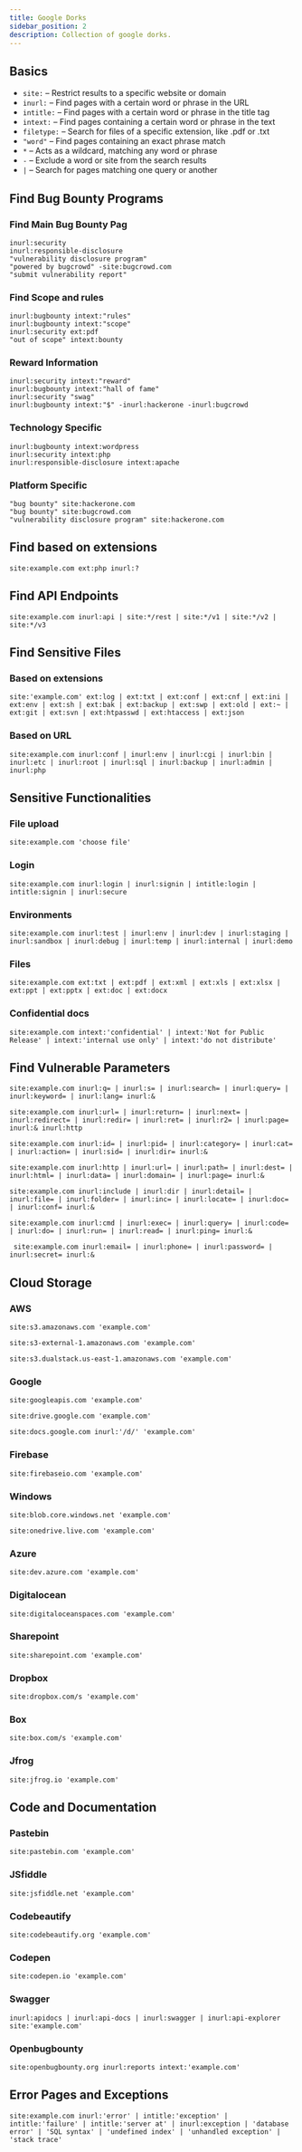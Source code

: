 ```yaml
---
title: Google Dorks
sidebar_position: 2
description: Collection of google dorks.
---
```


## Basics

- `site:` – Restrict results to a specific website or domain
- `inurl:` – Find pages with a certain word or phrase in the URL
- `intitle:` – Find pages with a certain word or phrase in the title tag
- `intext:` – Find pages containing a certain word or phrase in the text
- `filetype:` – Search for files of a specific extension, like .pdf or .txt
- `"word"` – Find pages containing an exact phrase match
- `*` – Acts as a wildcard, matching any word or phrase
- `-` – Exclude a word or site from the search results
- `|` – Search for pages matching one query or another

## Find Bug Bounty Programs

### Find Main Bug Bounty Pag

```
inurl:security
inurl:responsible-disclosure
"vulnerability disclosure program"
"powered by bugcrowd" -site:bugcrowd.com
"submit vulnerability report"
```

### Find Scope and rules

```
inurl:bugbounty intext:"rules"
inurl:bugbounty intext:"scope"
inurl:security ext:pdf
"out of scope" intext:bounty
```

### Reward Information 
```
inurl:security intext:"reward"
inurl:bugbounty intext:"hall of fame"
inurl:security "swag"
inurl:bugbounty intext:"$" -inurl:hackerone -inurl:bugcrowd
```

### Technology Specific
```
inurl:bugbounty intext:wordpress
inurl:security intext:php
inurl:responsible-disclosure intext:apache
```

### Platform Specific
```
"bug bounty" site:hackerone.com
"bug bounty" site:bugcrowd.com
"vulnerability disclosure program" site:hackerone.com
```

## Find based on extensions
```
site:example.com ext:php inurl:?
```

## Find API Endpoints
```
site:example.com inurl:api | site:*/rest | site:*/v1 | site:*/v2 | site:*/v3
```

## Find Sensitive Files

### Based on extensions
```
site:'example.com' ext:log | ext:txt | ext:conf | ext:cnf | ext:ini | ext:env | ext:sh | ext:bak | ext:backup | ext:swp | ext:old | ext:~ | ext:git | ext:svn | ext:htpasswd | ext:htaccess | ext:json
```

### Based on URL
```
site:example.com inurl:conf | inurl:env | inurl:cgi | inurl:bin | inurl:etc | inurl:root | inurl:sql | inurl:backup | inurl:admin | inurl:php
```


## Sensitive Functionalities

### File upload
```
site:example.com 'choose file'
```

### Login
```
site:example.com inurl:login | inurl:signin | intitle:login | intitle:signin | inurl:secure
```

### Environments
```
site:example.com inurl:test | inurl:env | inurl:dev | inurl:staging | inurl:sandbox | inurl:debug | inurl:temp | inurl:internal | inurl:demo
```

### Files
```
site:example.com ext:txt | ext:pdf | ext:xml | ext:xls | ext:xlsx | ext:ppt | ext:pptx | ext:doc | ext:docx
```

### Confidential docs
```
site:example.com intext:'confidential' | intext:'Not for Public Release' | intext:'internal use only' | intext:'do not distribute'
```


## Find Vulnerable Parameters
```
site:example.com inurl:q= | inurl:s= | inurl:search= | inurl:query= | inurl:keyword= | inurl:lang= inurl:&
```

```
site:example.com inurl:url= | inurl:return= | inurl:next= | inurl:redirect= | inurl:redir= | inurl:ret= | inurl:r2= | inurl:page= inurl:& inurl:http
```

```
site:example.com inurl:id= | inurl:pid= | inurl:category= | inurl:cat= | inurl:action= | inurl:sid= | inurl:dir= inurl:& 
```

```
site:example.com inurl:http | inurl:url= | inurl:path= | inurl:dest= | inurl:html= | inurl:data= | inurl:domain= | inurl:page= inurl:&
```

```
site:example.com inurl:include | inurl:dir | inurl:detail= | inurl:file= | inurl:folder= | inurl:inc= | inurl:locate= | inurl:doc= | inurl:conf= inurl:&
```

```
site:example.com inurl:cmd | inurl:exec= | inurl:query= | inurl:code= | inurl:do= | inurl:run= | inurl:read= | inurl:ping= inurl:&
```

```
 site:example.com inurl:email= | inurl:phone= | inurl:password= | inurl:secret= inurl:&
```

## Cloud Storage

### AWS
```
site:s3.amazonaws.com 'example.com'
```
```
site:s3-external-1.amazonaws.com 'example.com'
```
```
site:s3.dualstack.us-east-1.amazonaws.com 'example.com'
```

### Google
```
site:googleapis.com 'example.com'
```
```
site:drive.google.com 'example.com'
```
```
site:docs.google.com inurl:'/d/' 'example.com'
```

### Firebase
```
site:firebaseio.com 'example.com'
```

### Windows

```
site:blob.core.windows.net 'example.com'
```
```
site:onedrive.live.com 'example.com'
```

### Azure
```
site:dev.azure.com 'example.com'
```

### Digitalocean
```
site:digitaloceanspaces.com 'example.com'
```

### Sharepoint
```
site:sharepoint.com 'example.com'
```

### Dropbox
```
site:dropbox.com/s 'example.com'
```

### Box
```
site:box.com/s 'example.com'
```

### Jfrog
```
site:jfrog.io 'example.com'
```

## Code and Documentation

### Pastebin
```
site:pastebin.com 'example.com'
```

### JSfiddle
```
site:jsfiddle.net 'example.com'
```

### Codebeautify
```
site:codebeautify.org 'example.com'
```

### Codepen
```
site:codepen.io 'example.com'
```

### Swagger
```
inurl:apidocs | inurl:api-docs | inurl:swagger | inurl:api-explorer site:'example.com'
```

### Openbugbounty
```
site:openbugbounty.org inurl:reports intext:'example.com'
```

## Error Pages and Exceptions
```
site:example.com inurl:'error' | intitle:'exception' | intitle:'failure' | intitle:'server at' | inurl:exception | 'database error' | 'SQL syntax' | 'undefined index' | 'unhandled exception' | 'stack trace'
```